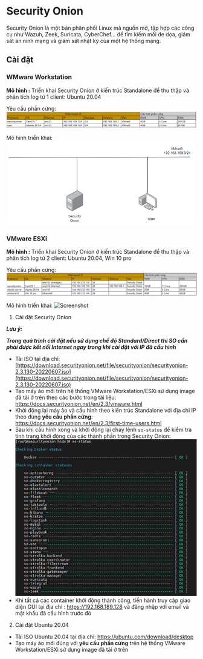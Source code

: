#  Security Onion

Security Onion là một bản phân phối Linux mã nguồn mở, tập hợp các công cụ như Wazuh, Zeek, Suricata, CyberChef... để tìm kiếm mối đe dọa, giám sát an ninh mạng và giám sát nhật ký của một hệ thống mạng.

## Cài đặt 
### WMware Workstation

**Mô hình :**
Triển khai Security Onion ở kiến trúc Standalone để thu thập và phân tích log từ 1 client: Ubuntu 20.04

Yêu cầu phần cứng:
![Screenshot](/images/yeucauphancung.png)

Mô hình triển khai:
![Screenshot](/images/mohinhtrienkhai.png)

### VMware ESXi

**Mô hình :**
Triển khai Security Onion ở kiến trúc Standalone để thu thập và phân tích log từ 2 client: Ubuntu 20.04, Win 10 pro

Yêu cầu phần cứng:
![Screenshot](/images/yeucauphancungESXi.png)

Mô hình triển khai:
![Screenshot](/images/mohinhtrienkhaiESXi.png)

1. Cài đặt Security Onion

***Lưu ý:***

***Trong quá trình cài đặt nếu sử dụng chế độ Standard/Direct thì SO cần phải được kết nối Internet ngay trong khi cài đặt với IP đã cấu hình***

- Tải ISO tại địa chỉ: [https://download.securityonion.net/file/securityonion/securityonion-2.3.130-20220607.iso](https://download.securityonion.net/file/securityonion/securityonion-2.3.130-20220607.iso)
- Tạo máy ảo mới trên hệ thống VMware Workstation/ESXi sử dụng image đã tải ở trên theo các bước trong tài liệu: https://docs.securityonion.net/en/2.3/vmware.html
- Khởi động lại máy ảo và cấu hình theo kiến trúc Standalone với địa chỉ IP theo đúng **yêu cầu phần cứng**: https://docs.securityonion.net/en/2.3/first-time-users.html
- Sau khi cấu hình xong và khởi động lại chay lệnh 
`so-status` để kiểm tra tình trạng khởi động của các thành phần trong Security Onion:
![Screenshot](/images/so-status.png)
- Khi tất cả các container khởi động thành công, tiến hành truy cập giao diện GUI tại địa chỉ : https://192.168.189.128 và đăng nhập với email và mật khẩu đã cấu hình trước đó
2. Cài đặt Ubuntu 20.04 
- Tải ISO Ubuntu 20.04 tại địa chỉ:
https://ubuntu.com/download/desktop
- Tạo máy ảo mới đúng với **yêu cầu phần cứng** trên hệ thống VMware Workstation/ESXi sử dụng image đã tải ở trên


